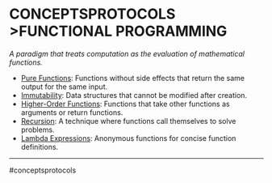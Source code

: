 # CONCEPTSPROTOCOLS >FUNCTIONAL PROGRAMMING 
*A paradigm that treats computation as the evaluation of mathematical functions.*

- [Pure Functions](pure_functions.md): Functions without side effects that return the same output for the same input.
- [Immutability](immutability.md): Data structures that cannot be modified after creation.
- [Higher-Order Functions](higher_order.md): Functions that take other functions as arguments or return functions.
- [Recursion](recursion.md): A technique where functions call themselves to solve problems.
- [Lambda Expressions](lambda.md): Anonymous functions for concise function definitions.

- - -
#conceptsprotocols